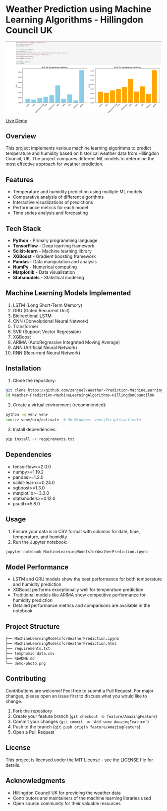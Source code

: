 # Weather Prediction using Machine Learning Algorithms - Hillingdon Council UK

![Demo Screenshot](demo-photo.png)

[Live Demo](https://zanjeel.github.io/Weather-Prediction-MachineLearningAlgorithms-HillingdonCouncilUK/MachineLearningModelsforWeatherPrediction.html)

## Overview
This project implements various machine learning algorithms to predict temperature and humidity based on historical weather data from Hillingdon Council, UK. The project compares different ML models to determine the most effective approach for weather prediction.

## Features
- Temperature and humidity prediction using multiple ML models
- Comparative analysis of different algorithms
- Interactive visualizations of predictions
- Performance metrics for each model
- Time series analysis and forecasting

## Tech Stack
- **Python** - Primary programming language
- **TensorFlow** - Deep learning framework
- **Scikit-learn** - Machine learning library
- **XGBoost** - Gradient boosting framework
- **Pandas** - Data manipulation and analysis
- **NumPy** - Numerical computing
- **Matplotlib** - Data visualization
- **Statsmodels** - Statistical modeling

## Machine Learning Models Implemented
1. LSTM (Long Short-Term Memory)
2. GRU (Gated Recurrent Unit)
3. Bidirectional LSTM
4. CNN (Convolutional Neural Network)
5. Transformer
6. SVR (Support Vector Regression)
7. XGBoost
8. ARIMA (AutoRegressive Integrated Moving Average)
9. ANN (Artificial Neural Network)
10. RNN (Recurrent Neural Network)

## Installation

1. Clone the repository:
```bash
git clone https://github.com/zanjeel/Weather-Prediction-MachineLearningAlgorithms-HillingdonCouncilUK.git
cd Weather-Prediction-MachineLearningAlgorithms-HillingdonCouncilUK
```

2. Create a virtual environment (recommended):
```bash
python -m venv venv
source venv/bin/activate  # On Windows: venv\Scripts\activate
```

3. Install dependencies:
```bash
pip install -r requirements.txt
```

## Dependencies
- tensorflow>=2.0.0
- numpy>=1.19.2
- pandas>=1.2.0
- scikit-learn>=0.24.0
- xgboost>=1.3.0
- matplotlib>=3.3.0
- statsmodels>=0.12.0
- psutil>=5.8.0

## Usage
1. Ensure your data is in CSV format with columns for date, time, temperature, and humidity
2. Run the Jupyter notebook:
```bash
jupyter notebook MachineLearningModelsforWeatherPrediction.ipynb
```

## Model Performance
- LSTM and GRU models show the best performance for both temperature and humidity prediction
- XGBoost performs exceptionally well for temperature prediction
- Traditional models like ARIMA show competitive performance for humidity prediction
- Detailed performance metrics and comparisons are available in the notebook

## Project Structure
```
├── MachineLearningModelsforWeatherPrediction.ipynb
├── MachineLearningModelsforWeatherPrediction.html
├── requirements.txt
├── temphumid data.csv
├── README.md
└── demo-photo.png
```

## Contributing
Contributions are welcome! Feel free to submit a Pull Request. For major changes, please open an issue first to discuss what you would like to change.

1. Fork the repository
2. Create your feature branch (`git checkout -b feature/AmazingFeature`)
3. Commit your changes (`git commit -m 'Add some AmazingFeature'`)
4. Push to the branch (`git push origin feature/AmazingFeature`)
5. Open a Pull Request

## License
This project is licensed under the MIT License - see the LICENSE file for details.

## Acknowledgments
- Hillingdon Council UK for providing the weather data
- Contributors and maintainers of the machine learning libraries used
- Open source community for their valuable resources 